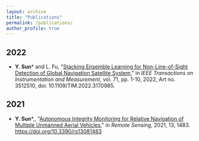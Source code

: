 ```yaml
---
layout: archive
title: "Publications"
permalink: /publications/
author_profile: true
---
```


## 2022

* **Y. Sun**\* and L. Fu, "[Stacking Ensemble Learning for Non-Line-of-Sight Detection of Global Navigation Satellite System](https://ieeexplore.ieee.org/abstract/document/9764717)," in *IEEE Transactions on Instrumentation and Measurement*, vol. 71, pp. 1-10, 2022, Art no. 3512510, doi: 10.1109/TIM.2022.3170985.

## 2021

* **Y. Sun**\*,, "[Autonomous Integrity Monitoring for Relative Navigation of Multiple Unmanned Aerial Vehicles](https://www.mdpi.com/2072-4292/13/8/1483)," in *Remote Sensing*, 2021, 13, 1483. https://doi.org/10.3390/rs13081483

